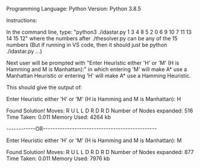 Programming Language: 
Python Version: Python 3.8.5

Instructions:

In the command line, type: "python3 ./idastar.py 1 3 4 8 5 2 0 6 9 10 7 11 13 14 15 12" where the numbers after ./thesolver.py can be any of the 15 numbers
(But if running in VS code, then it should just be python ./idastar.py ...)

Next user will be prompted with "Enter Heuristic either 'H' or 'M' (H is Hamming and M is Manhattan):" in which entering 'M' will make A* use a Manhattan Heuristic or entering 'H' will make A* use a Hamming Heuristic.

This should give the output of:

Enter Heuristic either 'H' or 'M' (H is Hamming and M is Manhattan): H


Found Solution!
Moves: R U L L D R D R D
Number of Nodes expanded: 516
Time Taken: 0.011
Memory Used: 4264 kb

  ------------OR-----------------------------------------------

Enter Heuristic either 'H' or 'M' (H is Hamming and M is Manhattan): M


Found Solution!
Moves: R U L L D R D R D
Number of Nodes expanded: 877
Time Taken: 0.011
Memory Used: 7976 kb
